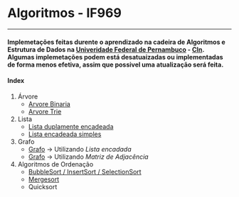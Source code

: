 # Algoritmos - IF969
--- 
#### Implemetações feitas durente o aprendizado na cadeira de Algoritmos e Estrutura de Dados na [Univeridade Federal de Pernambuco](https://www.ufpe.br/) - [CIn](https://www2.cin.ufpe.br/site/index.php). Algumas implemetações podem está desatuaizadas ou implementadas de forma menos efetiva, assim que possivel uma atualização será feita. 


#### Index 
1. Árvore 
    * [Arvore Binaria](https://github.com/brailog/algorithm-and-data-structures/blob/master/%C3%81rvore/arv%20binaria.py)
    * [Arvore Trie](https://github.com/brailog/algorithm-and-data-structures/blob/master/%C3%81rvore/trie.py)
2. Lista 
    - [Lista duplamente encadeada](https://github.com/brailog/algorithm-and-data-structures/blob/master/Lista/listduplamenteencadeada.py)
    - [Lista encadeada simples](https://github.com/brailog/algorithm-and-data-structures/blob/master/Lista/listaencadeada.py)
3. Grafo 
    - [Grafo](https://github.com/brailog/algorithm-and-data-structures/blob/master/Grafos/GrafosLista.py) -> Utilizando _Lista encadada_
    - [Grafo](https://github.com/brailog/algorithm-and-data-structures/blob/master/Grafos/GrafosMatriz.py) -> Utilizando _Matriz de Adjacência_
4. Algoritmos de Ordenação
    - [BubbleSort / InsertSort / SelectionSort](https://github.com/brailog/algorithm-and-data-structures/blob/master/Ordena%C3%A7%C3%A3o/sort.py)
    - [Mergesort](https://github.com/brailog/algorithm-and-data-structures/blob/master/Ordena%C3%A7%C3%A3o/Merge.py)
    - Quicksort